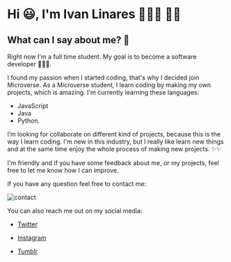 # Hi 😃, I'm Ivan Linares 👨🏻‍💻 👋🏻


## What can I say about me? 🤔


Right now I'm a full time student. My goal is to become a software developer 👨🏻‍💻.

I found my passion when I started coding, that's why I decided join Microverse. As a Microverse student, I learn coding by making my own projects, which is amazing. I'm currently learning these languages:
- JavaScript 
- Java 
- Python.

I’m looking for collaborate on different kind of projects, because this is the way I learn coding. I'm new in this industry, but I really like learn new things and at the same time enjoy the whole process of making new projects. ✨✨

I'm friendly and if you have some feedback about me, or my projects, feel free to let me know how I can improve. 

If you have any question feel free to contact me:  
 
![contact](https://user-images.githubusercontent.com/73128809/146063774-f7d57726-3f9d-4352-aeac-a554075dc406.png)

You can also reach me out on my social media: 

- <a href="https://twitter.com/ivangaona92">Twitter</a>

- <a href="https://www.instagram.com/ivan_gaona/?hl=es-la">Instagram</a>

- <a href="https://ivan-gaona.tumblr.com/">Tumblr</a>

